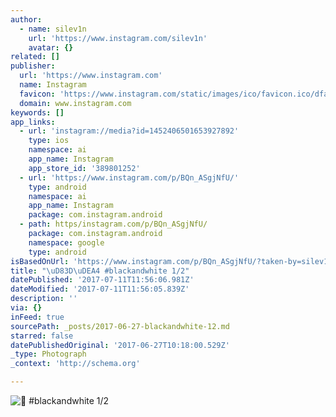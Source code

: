 ```yaml
---
author:
  - name: silev1n
    url: 'https://www.instagram.com/silev1n'
    avatar: {}
related: []
publisher:
  url: 'https://www.instagram.com'
  name: Instagram
  favicon: 'https://www.instagram.com/static/images/ico/favicon.ico/dfa85bb1fd63.ico'
  domain: www.instagram.com
keywords: []
app_links:
  - url: 'instagram://media?id=1452406501653927892'
    type: ios
    namespace: ai
    app_name: Instagram
    app_store_id: '389801252'
  - url: 'https://www.instagram.com/p/BQn_ASgjNfU/'
    type: android
    namespace: ai
    app_name: Instagram
    package: com.instagram.android
  - path: https/instagram.com/p/BQn_ASgjNfU/
    package: com.instagram.android
    namespace: google
    type: android
isBasedOnUrl: 'https://www.instagram.com/p/BQn_ASgjNfU/?taken-by=silev1n'
title: "\uD83D\uDEA4 #blackandwhite 1/2"
datePublished: '2017-07-11T11:56:06.981Z'
dateModified: '2017-07-11T11:56:05.839Z'
description: ''
via: {}
inFeed: true
sourcePath: _posts/2017-06-27-blackandwhite-12.md
starred: false
datePublishedOriginal: '2017-06-27T10:18:00.529Z'
_type: Photograph
_context: 'http://schema.org'

---
```

![ #blackandwhite 1/2](https://scontent.cdninstagram.com/t51.2885-15/s640x640/sh0.08/e35/16788567_271049569995713_238839111241170944_n.jpg)